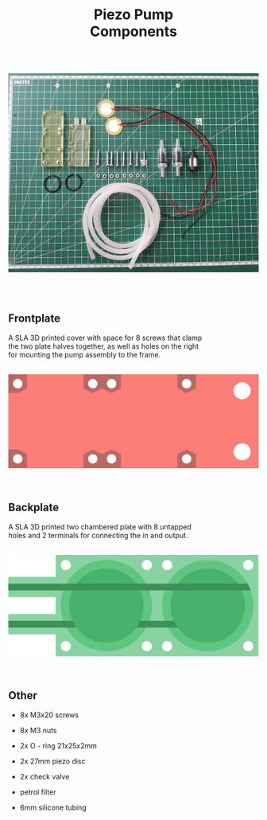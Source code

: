 

<div align = center>

# Piezo Pump <br> Components

<br>
<br>

<img
    height = 400
    src = '../../Resources/Piezo Pump/Parts.jpg'
/>

</div>

<br>
<br>

## Frontplate

A SLA 3D printed cover with space for 8 screws that clamp  
the two plate halves together, as well as holes on the right  
for mounting the pump assembly to the frame.

<br>

<img src = '../../Resources/Part Diagrams/Piezo Pump/Frontplate.svg' />

<br>
<br>
<br>

## Backplate

A SLA 3D printed two chambered plate with 8 untapped  
holes and 2 terminals for connecting the in and output.

<br>

<img src = '../../Resources/Part Diagrams/Piezo Pump/Backplate.svg' />

<br>
<br>
<br>


## Other

- 8x M3x20 screws

- 8x M3 nuts

- 2x O - ring 21x25x2mm

- 2x 27mm piezo disc

- 2x check valve

- petrol filter

- 6mm silicone tubing

<br>